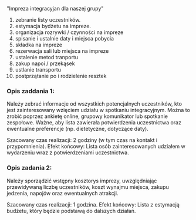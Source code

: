 
"Impreza integracyjan dla naszej grupy"

1. zebranie listy uczestników.       
2. estymacja bydżetu na impreze.
3. organizacja rozrywki / czynności na impreze
4. spisanie i ustalnie daty i miejsca pobycia
5. składka na impreze
6. rezerwacja sali lub miejsca na impreze
7. ustalenie metod tranportu
8. zakup napoi / przekąsek 
9. ustlanie transportu
10. postprzątanie po i rodzielenie resztek
   
### Opis zaddania 1:
Należy zebrać informacje od wszystkich potencjalnych uczestników, kto jest zainteresowany wzięciem udziału w spotkaniu integracyjnym. Można to zrobić poprzez ankietę online, grupowy komunikator lub spotkanie zespołowe. Ważne, aby lista zawierała potwierdzenia uczestnictwa oraz ewentualne preferencje (np. dietetyczne, dotyczące daty).

Szacowany czas realizacji: 2 godziny (w tym czas na kontakt i przypomnienia).
Efekt końcowy: Lista osób zainteresowanych udziałem w wydarzeniu wraz z potwierdzeniami uczestnictwa.

### Opis zadania 2: 
Należy sporządzić wstępny kosztorys imprezy, uwzględniając przewidywaną liczbę uczestników, koszt wynajmu miejsca, zakupu jedzenia, napojów oraz ewentualnych atrakcji.

Szacowany czas realizacji: 1 godzina.
Efekt końcowy: Lista z estymacją budżetu, który będzie podstawą do dalszych działań.
